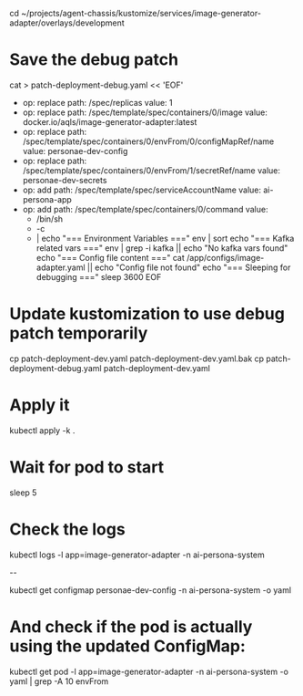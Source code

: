 cd ~/projects/agent-chassis/kustomize/services/image-generator-adapter/overlays/development
# Save the debug patch
cat > patch-deployment-debug.yaml << 'EOF'
- op: replace
  path: /spec/replicas
  value: 1
- op: replace
  path: /spec/template/spec/containers/0/image
  value: docker.io/aqls/image-generator-adapter:latest
- op: replace
  path: /spec/template/spec/containers/0/envFrom/0/configMapRef/name
  value: personae-dev-config
- op: replace
  path: /spec/template/spec/containers/0/envFrom/1/secretRef/name
  value: personae-dev-secrets
- op: add
  path: /spec/template/spec/serviceAccountName
  value: ai-persona-app
- op: add
  path: /spec/template/spec/containers/0/command
  value:
    - /bin/sh
    - -c
    - |
      echo "=== Environment Variables ==="
      env | sort
      echo "=== Kafka related vars ==="
      env | grep -i kafka || echo "No kafka vars found"
      echo "=== Config file content ==="
      cat /app/configs/image-adapter.yaml || echo "Config file not found"
      echo "=== Sleeping for debugging ==="
      sleep 3600
      EOF

# Update kustomization to use debug patch temporarily
cp patch-deployment-dev.yaml patch-deployment-dev.yaml.bak
cp patch-deployment-debug.yaml patch-deployment-dev.yaml

# Apply it
kubectl apply -k .

# Wait for pod to start
sleep 5

# Check the logs
kubectl logs -l app=image-generator-adapter -n ai-persona-system

--

kubectl get configmap personae-dev-config -n ai-persona-system -o yaml
# And check if the pod is actually using the updated ConfigMap:
kubectl get pod -l app=image-generator-adapter -n ai-persona-system -o yaml | grep -A 10 envFrom
